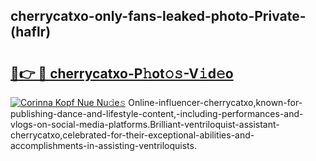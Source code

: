 ## cherrycatxo-only-fans​-leaked-photo​-Private-(haflr)


# <h2><a href="https://mediaupload.pro?title=cherrycatxo&ref=git">🔗👉 🔴 cherrycatxo-P𝚑ot𝚘𝚜-V𝚒d𝚎o</a></h2>

[![Corinna Kopf Nue Nu𝚍e𝚜](https://i.imgur.com/0qMVB7G.gif)](https://mediaupload.pro?title=cherrycatxo&ref=git)
Online-influencer-cherrycatxo,known-for-publishing-dance-and-lifestyle-content,-including-performances-and-vlogs-on-social-media-platforms.Brilliant-ventriloquist-assistant-cherrycatxo,celebrated-for-their-exceptional-abilities-and-accomplishments-in-assisting-ventriloquists.  